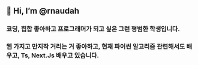 ## 👋 Hi, I’m @rnaudah
### 코딩, 힙합 좋아하고 프로그래머가 되고 싶은 그런 평범한 학생입니다.
### 웹 가지고 만지작 거리는 거 좋아하고, 현재 파이썬 알고리즘 관련해서도 배우고, Ts, Next.Js 배우고 있습니다.
